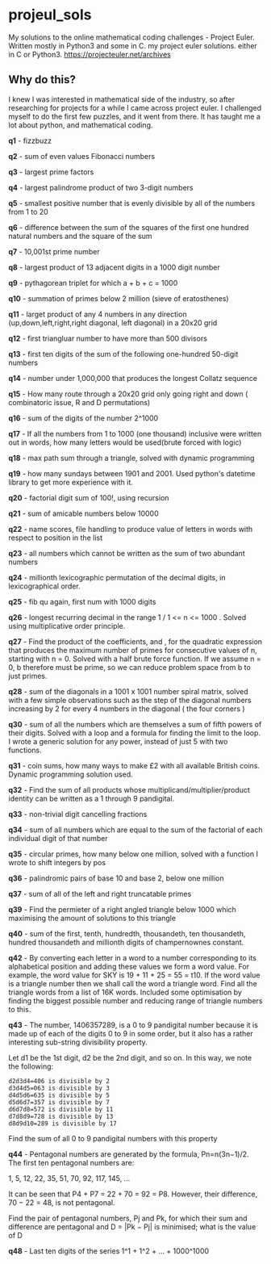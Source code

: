 # projeul_sols
My solutions to the online mathematical coding challenges - Project Euler. Written mostly in Python3 and some in C.
my project euler solutions. either in C or Python3.
https://projecteuler.net/archives

## Why do this?
I knew I was interested in mathematical side of the industry, so after researching for projects for a while I came across project euler. I challenged myself to do the first few puzzles, and it went from there. It has taught me a lot about python, and mathematical coding.

**q1** - fizzbuzz

**q2** - sum of even values Fibonacci numbers

**q3** - largest prime factors

**q4** - largest palindrome product of two 3-digit numbers

**q5** - smallest positive number that is evenly divisible by all of the numbers from 1 to 20

**q6** - difference between the sum of the squares of the first one hundred natural numbers and the square of the sum

**q7** - 10,001st prime number

**q8** - largest product of 13 adjacent digits in a 1000 digit number

**q9** - pythagorean triplet for which a + b + c = 1000

**q10** - summation of primes below 2 million (sieve of eratosthenes)

**q11** - larget product of any 4 numbers in any direction (up,down,left,right,right diagonal, left diagonal) in a 20x20 grid

**q12** - first triangluar number to have more than 500 divisors

**q13** - first ten digits of the sum of the following one-hundred 50-digit numbers

**q14** - number under 1,000,000 that produces the longest Collatz sequence

**q15** - How many route through a 20x20 grid only going right and down ( combinatoric issue, R and D permutations)

**q16** -  sum of the digits of the number 2^1000

**q17** - If all the numbers from 1 to 1000 (one thousand) inclusive were written out in words,
how many letters would be used(brute forced with logic)

**q18** - max path sum through a triangle, solved with dynamic programming

**q19** - how many sundays between 1901 and 2001. Used python's datetime library to get more experience with it.

**q20** - factorial digit sum of 100!, using recursion

**q21** - sum of amicable numbers below 10000

**q22** - name scores, file handling to produce value of letters in words with respect to position in the list

**q23** - all numbers which cannot be written as the sum of two abundant numbers

**q24** - millionth lexicographic permutation of the decimal digits, in lexicographical order.

**q25** - fib qu again, first num with 1000 digits

**q26** - longest recurring decimal in the range 1 / 1 <= n <= 1000 . Solved using multiplicative order principle.

**q27** - Find the product of the coefficients, and , for the quadratic expression that produces the maximum number of primes for consecutive values of n, starting with n = 0. Solved with a half brute force function. If we assume n = 0, b therefore must be prime, so we can reduce problem space from b to just primes.

**q28** - sum of the diagonals in a 1001 x 1001 number spiral matrix, solved with a few simple observations such as the step of 
the diagonal numbers increasing by 2 for every 4 numbers in the diagonal ( the four corners )

**q30** - sum of all the numbers which are themselves a sum of fifth powers of their digits. Solved with a loop and a formula for finding the limit to the loop. I wrote a generic solution for any power, instead of just 5 with two functions.

**q31** - coin sums, how many ways to make £2 with all available British coins. Dynamic programming solution used.

**q32** - Find the sum of all products whose multiplicand/multiplier/product identity can be written as a 1 through 9 pandigital.

**q33** - non-trivial digit cancelling fractions

**q34** - sum of all numbers which are equal to the sum of the factorial of each individual digit of that number

**q35** - circular primes, how many below one million, solved with a function I wrote to shift integers by pos

**q36** - palindromic pairs of base 10 and base 2, below one million

**q37** - sum of all of the left and right truncatable primes

**q39** - Find the permieter of a right angled triangle below 1000 which maximising the amount of solutions to this triangle 

**q40** - sum of the first, tenth, hundredth, thousandeth, ten thousandeth, hundred thousandeth and millionth digits of champernownes constant. 

**q42** - By converting each letter in a word to a number corresponding to its alphabetical position and adding these values we form a word value. For example, the word value for SKY is 19 + 11 + 25 = 55 = t10. If the word value is a triangle number then we shall call the word a triangle word. Find all the triangle words from a list of 16K words. Included some optimisation by finding the biggest possible number and reducing range of triangle numbers to this.

**q43** - The number, 1406357289, is a 0 to 9 pandigital number because it is made up of each of the digits 0 to 9 in some order, but it also has a rather interesting sub-string divisibility property.

Let d1 be the 1st digit, d2 be the 2nd digit, and so on. In this way, we note the following:

    d2d3d4=406 is divisible by 2
    d3d4d5=063 is divisible by 3
    d4d5d6=635 is divisible by 5
    d5d6d7=357 is divisible by 7
    d6d7d8=572 is divisible by 11
    d7d8d9=728 is divisible by 13
    d8d9d10=289 is divisible by 17

Find the sum of all 0 to 9 pandigital numbers with this property

**q44** - Pentagonal numbers are generated by the formula, Pn=n(3n−1)/2. The first ten pentagonal numbers are:

1, 5, 12, 22, 35, 51, 70, 92, 117, 145, ...

It can be seen that P4 + P7 = 22 + 70 = 92 = P8. However, their difference, 70 − 22 = 48, is not pentagonal.

Find the pair of pentagonal numbers, Pj and Pk, for which their sum and difference are pentagonal and D = |Pk − Pj| is minimised; what is the value of D

**q48** - Last ten digits of the series 1^1 + 1^2 + ... + 1000^1000
